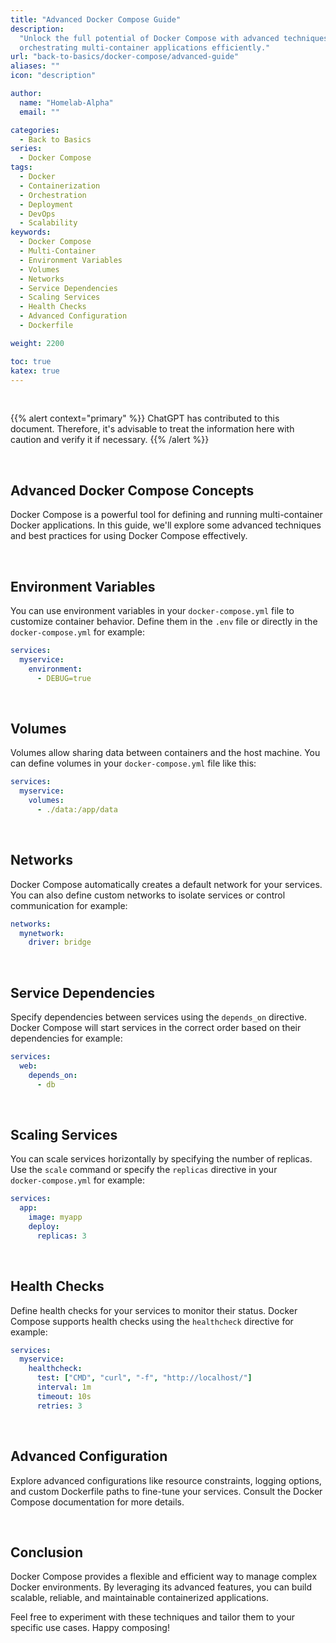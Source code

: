 ```yaml
---
title: "Advanced Docker Compose Guide"
description:
  "Unlock the full potential of Docker Compose with advanced techniques for
  orchestrating multi-container applications efficiently."
url: "back-to-basics/docker-compose/advanced-guide"
aliases: ""
icon: "description"

author:
  name: "Homelab-Alpha"
  email: ""

categories:
  - Back to Basics
series:
  - Docker Compose
tags:
  - Docker
  - Containerization
  - Orchestration
  - Deployment
  - DevOps
  - Scalability
keywords:
  - Docker Compose
  - Multi-Container
  - Environment Variables
  - Volumes
  - Networks
  - Service Dependencies
  - Scaling Services
  - Health Checks
  - Advanced Configuration
  - Dockerfile

weight: 2200

toc: true
katex: true
---
```


<br />

{{% alert context="primary" %}}
ChatGPT has contributed to this document. Therefore, it's advisable to treat the
information here with caution and verify it if necessary. {{% /alert %}}

<br />

## Advanced Docker Compose Concepts

Docker Compose is a powerful tool for defining and running multi-container
Docker applications. In this guide, we'll explore some advanced techniques and
best practices for using Docker Compose effectively.

<br />

## Environment Variables

You can use environment variables in your `docker-compose.yml` file to customize
container behavior. Define them in the `.env` file or directly in the
`docker-compose.yml` for example:

```yaml
services:
  myservice:
    environment:
      - DEBUG=true
```

<br />

## Volumes

Volumes allow sharing data between containers and the host machine. You can
define volumes in your `docker-compose.yml` file like this:

```yaml
services:
  myservice:
    volumes:
      - ./data:/app/data
```

<br />

## Networks

Docker Compose automatically creates a default network for your services. You
can also define custom networks to isolate services or control communication for
example:

```yaml
networks:
  mynetwork:
    driver: bridge
```

<br />

## Service Dependencies

Specify dependencies between services using the `depends_on` directive. Docker
Compose will start services in the correct order based on their dependencies for
example:

```yaml
services:
  web:
    depends_on:
      - db
```

<br />

## Scaling Services

You can scale services horizontally by specifying the number of replicas. Use
the `scale` command or specify the `replicas` directive in your\
`docker-compose.yml` for example:

```yaml
services:
  app:
    image: myapp
    deploy:
      replicas: 3
```

<br />

## Health Checks

Define health checks for your services to monitor their status. Docker Compose
supports health checks using the `healthcheck` directive for example:

```yaml
services:
  myservice:
    healthcheck:
      test: ["CMD", "curl", "-f", "http://localhost/"]
      interval: 1m
      timeout: 10s
      retries: 3
```

<br />

## Advanced Configuration

Explore advanced configurations like resource constraints, logging options, and
custom Dockerfile paths to fine-tune your services. Consult the Docker Compose
documentation for more details.

<br />

## Conclusion

Docker Compose provides a flexible and efficient way to manage complex Docker
environments. By leveraging its advanced features, you can build scalable,
reliable, and maintainable containerized applications.

Feel free to experiment with these techniques and tailor them to your specific
use cases. Happy composing!
